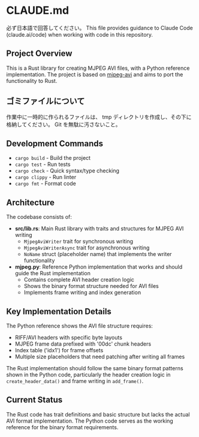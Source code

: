 # CLAUDE.md
必ず日本語で回答してください。
This file provides guidance to Claude Code (claude.ai/code) when working with code in this repository.

## Project Overview

This is a Rust library for creating MJPEG AVI files, with a Python reference implementation. The project is based on [mjpeg-avi](https://github.com/Ricardicus/mjpeg-avi/blob/master/src/avi.c) and aims to port the functionality to Rust.

## ゴミファイルについて

作業中に一時的に作られるファイルは、 tmp ディレクトリを作成し、その下に格納してください。 Git を無駄に汚さないこと。

## Development Commands

- `cargo build` - Build the project
- `cargo test` - Run tests
- `cargo check` - Quick syntax/type checking
- `cargo clippy` - Run linter
- `cargo fmt` - Format code

## Architecture

The codebase consists of:

- **src/lib.rs**: Main Rust library with traits and structures for MJPEG AVI writing
  - `MjpegAviWriter` trait for synchronous writing
  - `MjpegAviWriterAsync` trait for asynchronous writing
  - `NoName` struct (placeholder name) that implements the writer functionality
- **mjpeg.py**: Reference Python implementation that works and should guide the Rust implementation
  - Contains complete AVI header creation logic
  - Shows the binary format structure needed for AVI files
  - Implements frame writing and index generation

## Key Implementation Details

The Python reference shows the AVI file structure requires:
- RIFF/AVI headers with specific byte layouts
- MJPEG frame data prefixed with '00dc' chunk headers
- Index table ('idx1') for frame offsets
- Multiple size placeholders that need patching after writing all frames

The Rust implementation should follow the same binary format patterns shown in the Python code, particularly the header creation logic in `create_header_data()` and frame writing in `add_frame()`.

## Current Status

The Rust code has trait definitions and basic structure but lacks the actual AVI format implementation. The Python code serves as the working reference for the binary format requirements.